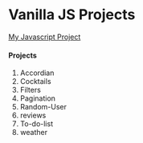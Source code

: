 # Vanilla JS Projects

[My Javascript Project](https://ajayjsprojects.netlify.app/)

#### Projects

1. Accordian
2. Cocktails
3. Filters
4. Pagination
5. Random-User
6. reviews
7. To-do-list
8. weather

